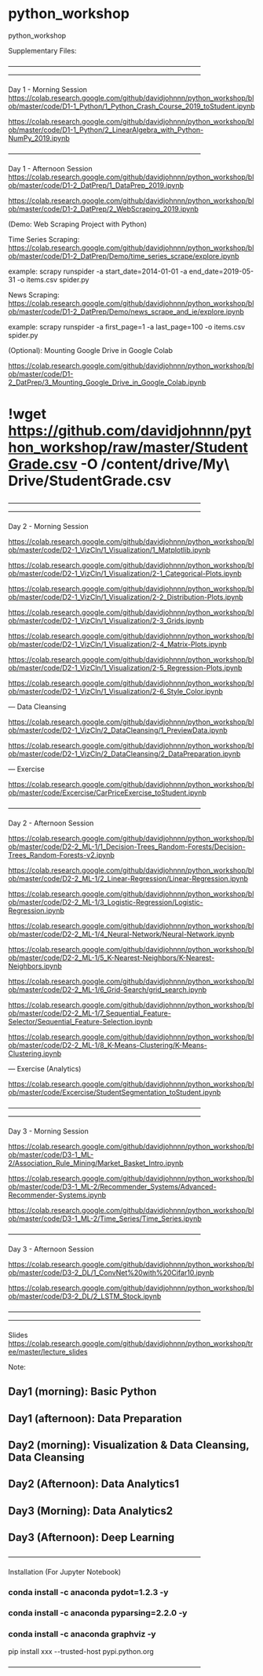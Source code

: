 # python_workshop
python_workshop

Supplementary Files:

————————————————————————————
————————————————————————————


Day 1 - Morning Session 
https://colab.research.google.com/github/davidjohnnn/python_workshop/blob/master/code/D1-1_Python/1_Python_Crash_Course_2019_toStudent.ipynb

https://colab.research.google.com/github/davidjohnnn/python_workshop/blob/master/code/D1-1_Python/2_LinearAlgebra_with_Python-NumPy_2019.ipynb


————————————————————————————


Day 1 - Afternoon Session 
https://colab.research.google.com/github/davidjohnnn/python_workshop/blob/master/code/D1-2_DatPrep/1_DataPrep_2019.ipynb

https://colab.research.google.com/github/davidjohnnn/python_workshop/blob/master/code/D1-2_DatPrep/2_WebScraping_2019.ipynb

(Demo: Web Scraping Project with Python)

Time Series Scraping:
https://colab.research.google.com/github/davidjohnnn/python_workshop/blob/master/code/D1-2_DatPrep/Demo/time_series_scrape/explore.ipynb

example: scrapy runspider -a start_date=2014-01-01 -a end_date=2019-05-31 -o items.csv spider.py

News Scraping:
https://colab.research.google.com/github/davidjohnnn/python_workshop/blob/master/code/D1-2_DatPrep/Demo/news_scrape_and_ie/explore.ipynb

example: scrapy runspider -a first_page=1 -a last_page=100 -o items.csv spider.py

(Optional): Mounting Google Drive in Google Colab

https://colab.research.google.com/github/davidjohnnn/python_workshop/blob/master/code/D1-2_DatPrep/3_Mounting_Google_Drive_in_Google_Colab.ipynb

# !wget https://github.com/davidjohnnn/python_workshop/raw/master/StudentGrade.csv -O /content/drive/My\ Drive/StudentGrade.csv

————————————————————————————
————————————————————————————



Day 2 - Morning Session 

https://colab.research.google.com/github/davidjohnnn/python_workshop/blob/master/code/D2-1_VizCln/1_Visualization/1_Matplotlib.ipynb

https://colab.research.google.com/github/davidjohnnn/python_workshop/blob/master/code/D2-1_VizCln/1_Visualization/2-1_Categorical-Plots.ipynb

https://colab.research.google.com/github/davidjohnnn/python_workshop/blob/master/code/D2-1_VizCln/1_Visualization/2-2_Distribution-Plots.ipynb

https://colab.research.google.com/github/davidjohnnn/python_workshop/blob/master/code/D2-1_VizCln/1_Visualization/2-3_Grids.ipynb

https://colab.research.google.com/github/davidjohnnn/python_workshop/blob/master/code/D2-1_VizCln/1_Visualization/2-4_Matrix-Plots.ipynb

https://colab.research.google.com/github/davidjohnnn/python_workshop/blob/master/code/D2-1_VizCln/1_Visualization/2-5_Regression-Plots.ipynb

https://colab.research.google.com/github/davidjohnnn/python_workshop/blob/master/code/D2-1_VizCln/1_Visualization/2-6_Style_Color.ipynb

— Data Cleansing

https://colab.research.google.com/github/davidjohnnn/python_workshop/blob/master/code/D2-1_VizCln/2_DataCleansing/1_PreviewData.ipynb

https://colab.research.google.com/github/davidjohnnn/python_workshop/blob/master/code/D2-1_VizCln/2_DataCleansing/2_DataPreparation.ipynb

— Exercise

https://colab.research.google.com/github/davidjohnnn/python_workshop/blob/master/code/Excercise/CarPriceExercise_toStudent.ipynb

————————————————————————————

Day 2 - Afternoon Session 

https://colab.research.google.com/github/davidjohnnn/python_workshop/blob/master/code/D2-2_ML-1/1_Decision-Trees_Random-Forests/Decision-Trees_Random-Forests-v2.ipynb

https://colab.research.google.com/github/davidjohnnn/python_workshop/blob/master/code/D2-2_ML-1/2_Linear-Regression/Linear-Regression.ipynb

https://colab.research.google.com/github/davidjohnnn/python_workshop/blob/master/code/D2-2_ML-1/3_Logistic-Regression/Logistic-Regression.ipynb

https://colab.research.google.com/github/davidjohnnn/python_workshop/blob/master/code/D2-2_ML-1/4_Neural-Network/Neural-Network.ipynb

https://colab.research.google.com/github/davidjohnnn/python_workshop/blob/master/code/D2-2_ML-1/5_K-Nearest-Neighbors/K-Nearest-Neighbors.ipynb

https://colab.research.google.com/github/davidjohnnn/python_workshop/blob/master/code/D2-2_ML-1/6_Grid-Search/grid_search.ipynb

https://colab.research.google.com/github/davidjohnnn/python_workshop/blob/master/code/D2-2_ML-1/7_Sequential_Feature-Selector/Sequential_Feature-Selection.ipynb

https://colab.research.google.com/github/davidjohnnn/python_workshop/blob/master/code/D2-2_ML-1/8_K-Means-Clustering/K-Means-Clustering.ipynb

— Exercise (Analytics)

https://colab.research.google.com/github/davidjohnnn/python_workshop/blob/master/code/Excercise/StudentSegmentation_toStudent.ipynb

————————————————————————————
————————————————————————————



Day 3 - Morning Session 

https://colab.research.google.com/github/davidjohnnn/python_workshop/blob/master/code/D3-1_ML-2/Association_Rule_Mining/Market_Basket_Intro.ipynb

https://colab.research.google.com/github/davidjohnnn/python_workshop/blob/master/code/D3-1_ML-2/Recommender_Systems/Advanced-Recommender-Systems.ipynb

https://colab.research.google.com/github/davidjohnnn/python_workshop/blob/master/code/D3-1_ML-2/Time_Series/Time_Series.ipynb

————————————————————————————


Day 3 - Afternoon Session 

https://colab.research.google.com/github/davidjohnnn/python_workshop/blob/master/code/D3-2_DL/1_ConvNet%20with%20Cifar10.ipynb

https://colab.research.google.com/github/davidjohnnn/python_workshop/blob/master/code/D3-2_DL/2_LSTM_Stock.ipynb

————————————————————————————
————————————————————————————


Slides
https://colab.research.google.com/github/davidjohnnn/python_workshop/tree/master/lecture_slides


Note:

## Day1 (morning): Basic Python	
## Day1 (afternoon): Data Preparation	

## Day2 (morning): Visualization & Data Cleansing, Data Cleansing	
## Day2 (Afternoon): Data Analytics1	

## Day3 (Morning): Data Analytics2		
## Day3 (Afternoon): Deep Learning	

————————————————————————————

Installation (For Jupyter Notebook)

### conda install -c anaconda pydot=1.2.3 -y
### conda install -c anaconda pyparsing=2.2.0 -y
### conda install -c anaconda graphviz -y

pip install xxx --trusted-host pypi.python.org


————————————————————————————
